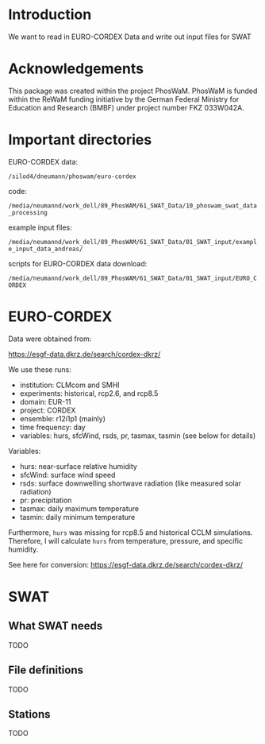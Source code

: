 # Introduction

We want to read in EURO-CORDEX Data and write out input files for SWAT


# Acknowledgements

This package was created within the project PhosWaM. PhosWaM is funded within the ReWaM funding initiative by the German Federal Ministry for Education and Research (BMBF) under project number FKZ 033W042A.



# Important directories

EURO-CORDEX data:

`/silod4/dneumann/phoswam/euro-cordex`

code:

`/media/neumannd/work_dell/89_PhosWAM/61_SWAT_Data/10_phoswam_swat_data_processing`

example input files:

`/media/neumannd/work_dell/89_PhosWAM/61_SWAT_Data/01_SWAT_input/example_input_data_andreas/`

scripts for EURO-CORDEX data download:

`/media/neumannd/work_dell/89_PhosWAM/61_SWAT_Data/01_SWAT_input/EURO_CORDEX`


# EURO-CORDEX

Data were obtained from:

https://esgf-data.dkrz.de/search/cordex-dkrz/

We use these runs:

 * institution: CLMcom and SMHI
 * experiments: historical, rcp2.6, and rcp8.5
 * domain: EUR-11
 * project: CORDEX
 * ensemble: r12i1p1 (mainly)
 * time frequency: day
 * variables: hurs, sfcWind, rsds, pr, tasmax, tasmin (see below for details)

Variables:

 * hurs: near-surface relative humidity
 * sfcWind: surface wind speed
 * rsds: surface downwelling shortwave radiation (like measured solar radiation)
 * pr: precipitation
 * tasmax: daily maximum temperature
 * tasmin: daily minimum temperature

Furthermore, `hurs` was missing for rcp8.5 and historical CCLM simulations. Therefore, I will calculate `hurs` from temperature, pressure, and specific humidity.

See here for conversion: https://esgf-data.dkrz.de/search/cordex-dkrz/


# SWAT

## What SWAT needs

TODO


## File definitions

TODO


## Stations

TODO






